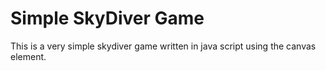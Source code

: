 # Simple SkyDiver Game #

This is a very simple skydiver game written in java script using the canvas element.
